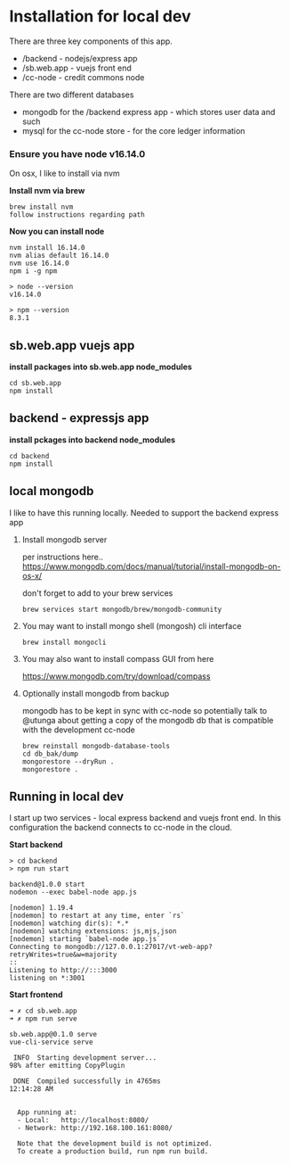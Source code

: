 
# Installation for local dev

There are three key components of this app.

- /backend - nodejs/express app
- /sb.web.app - vuejs front end 
- /cc-node - credit commons node 

There are two different databases 

- mongodb for the /backend express app - which stores user data and such
- mysql for the cc-node store - for the core ledger information


### Ensure you have node v16.14.0

On osx, I like to install via nvm

**Install nvm via brew**

```
brew install nvm
follow instructions regarding path 
```

**Now you can install node**
```
nvm install 16.14.0
nvm alias default 16.14.0
nvm use 16.14.0
npm i -g npm
```

```
> node --version
v16.14.0
```

```
> npm --version
8.3.1
```

## sb.web.app vuejs app 

**install packages into sb.web.app node_modules**
```
cd sb.web.app
npm install 
```

## backend - expressjs app 

**install pckages into backend node_modules**
````
cd backend
npm install 
````

## local mongodb 

I like to have this running locally. Needed to support the backend express app

1. Install mongodb server

    per instructions here..
    https://www.mongodb.com/docs/manual/tutorial/install-mongodb-on-os-x/

    don't forget to add to your brew services 
    ```
    brew services start mongodb/brew/mongodb-community
    ```

2. You may want to install mongo shell (mongosh) cli interface
    ```
    brew install mongocli
    ```

3. You may also want to install compass GUI from here 

   https://www.mongodb.com/try/download/compass

4. Optionally install mongodb from backup

    mongodb has to be kept in sync with cc-node 
    so potentially talk to @utunga about getting a copy of the mongodb db that is compatible with the development cc-node 

    ```
    brew reinstall mongodb-database-tools
    cd db_bak/dump
    mongorestore --dryRun .
    mongorestore .
    ```

## Running in local dev 

I start up two services - local express backend and vuejs front end. In this configuration the backend connects to cc-node in the cloud. 

**Start backend**

```
> cd backend 
> npm run start
```

```
backend@1.0.0 start
nodemon --exec babel-node app.js

[nodemon] 1.19.4
[nodemon] to restart at any time, enter `rs`
[nodemon] watching dir(s): *.*
[nodemon] watching extensions: js,mjs,json
[nodemon] starting `babel-node app.js`
Connecting to mongodb://127.0.0.1:27017/vt-web-app?retryWrites=true&w=majority
::
Listening to http://:::3000
listening on *:3001
```

**Start frontend**
```
➜ ✗ cd sb.web.app
➜ ✗ npm run serve
```

```
sb.web.app@0.1.0 serve
vue-cli-service serve

 INFO  Starting development server...
98% after emitting CopyPlugin

 DONE  Compiled successfully in 4765ms                                                                                                                                                12:14:28 AM


  App running at:
  - Local:   http://localhost:8080/ 
  - Network: http://192.168.100.161:8080/

  Note that the development build is not optimized.
  To create a production build, run npm run build.
```

<!-- 
### Install cc-node -- Optional: If you want to test the cc-node functionallity while running on your computer. Otherwise test functionallity regarding cc-node on the droplet.

Follow the instructions in cc-node/INSTALL.md

__Note:__
The above instructions will probably result in a non-functional cc-node, as the latest (2022-08-29) version of cc-php-lib is not compatible with the cc-node version used in this project. The included cc-node.zip contains a pre-installed cc-node that can be used instead (PHP, MySQL, etc still needs to be installed).

### Install Express.js backend

- Start MongoDB
- Edit the MongoDB URI's in /backend/mongoDB-config.js
- Run "npm install" in /backend


### Install Vue.js Frontend

- Edit the EXPRESS_URL in /sb.web.app/src/serverFetch.js
- Run "npm install" in /sb.web.app


## Start dev server

- Run "npm run start" in /backend
- Run "npm run serve" in /sb.web.app

## Tests

- Run "npm run test" in /backend

## cc-node details

The included cc-node is [This](https://gitlab.com/credit-commons-software-stack/cc-node/-/tree/bfb5bafe0c840aa32b1124adfbb5b4bea094ee4e) cc-node commit, with the workflows adjusted to allow both the payer and the payee to erase a pending transaction.

The cc-node works through open api specs see [HERE](https://gitlab.com/credit-commons/cc-php-lib/-/blob/master/docs/credit-commons-v0.2.openapi3.yml)

The cc-node contains its own SQL server which hosts transactions etc. If users are removed from the mongoDB the transactions regarding the user has to be deleted from the SQL database. Otherwise this may cause errors.

Testing the cc-node to verify that it is running can be done by any http request program. One example is https://httpie.io/cli.
The command "http -v OPTIONS  http://dev-sb-ledger.mutualcredit.services/" can then be sent to verify anon users.
The commant "http -v GET http://dev-sb-ledger.mutualcredit.services/workflows cc-user:"User-id goes here" cc-auth:"user auth goes here"" can then be used to verify functionality for logged in users. 

## Droplet usage
To build the frontend run "npm run build in /var/www/sb-web-app/sb.web.app"

"apache2ctl restart" to restart the apache.

"systemctl restart backend.service" to restart the backend.

Backend can also be run manually as described above in /var/www/sb-web-app/backend NOTE: You have to turn of the backend.service first, use "systemctl stop backend.service" -->
